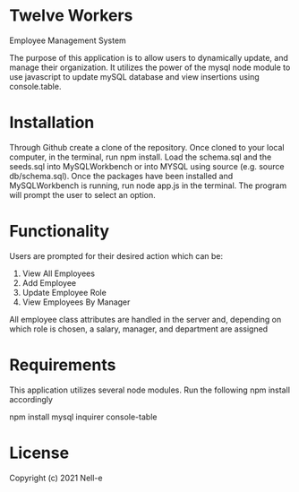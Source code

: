 # Twelve Workers
Employee Management System

The purpose of this application is to allow users to dynamically update, and manage their organization. It utilizes the power of the mysql node module to use javascript to update mySQL database and view insertions using console.table.

# Installation
Through Github create a clone of the repository.
Once cloned to your local computer, in the terminal, run npm install.
Load the schema.sql and the seeds.sql into MySQLWorkbench or into MYSQL using source (e.g. source db/schema.sql).
Once the packages have been installed and MySQLWorkbench is running, run node app.js in the terminal.
The program will prompt the user to select an option. 

# Functionality
Users are prompted for their desired action which can be:
1. View All Employees
2. Add Employee
3. Update Employee Role
4. View Employees By Manager

All employee class attributes are handled in the server and, depending on which role is chosen, a salary, manager, and department are assigned

# Requirements

This application utilizes several node modules. Run the following npm install accordingly

npm install mysql inquirer console-table

# License

Copyright (c) 2021 Nell-e

